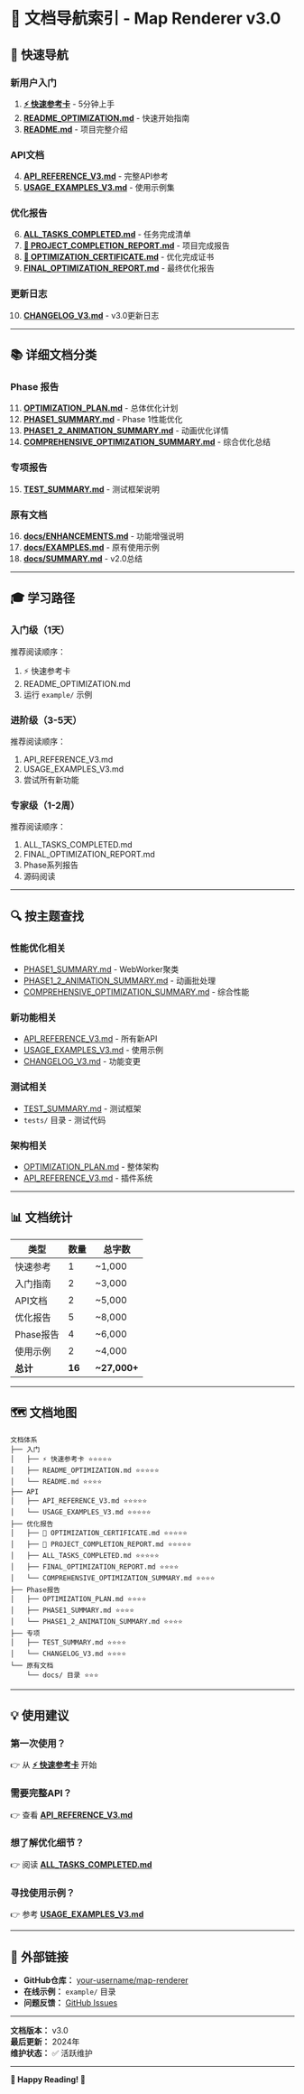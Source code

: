 # 📖 文档导航索引 - Map Renderer v3.0

## 🎯 快速导航

### 新用户入门
1. **[⚡ 快速参考卡](./⚡_QUICK_REFERENCE.md)** - 5分钟上手
2. **[README_OPTIMIZATION.md](./README_OPTIMIZATION.md)** - 快速开始指南
3. **[README.md](./README.md)** - 项目完整介绍

### API文档
4. **[API_REFERENCE_V3.md](./API_REFERENCE_V3.md)** - 完整API参考
5. **[USAGE_EXAMPLES_V3.md](./USAGE_EXAMPLES_V3.md)** - 使用示例集

### 优化报告
6. **[ALL_TASKS_COMPLETED.md](./ALL_TASKS_COMPLETED.md)** - 任务完成清单
7. **[🎯 PROJECT_COMPLETION_REPORT.md](./🎯_PROJECT_COMPLETION_REPORT.md)** - 项目完成报告
8. **[🎊 OPTIMIZATION_CERTIFICATE.md](./🎊_OPTIMIZATION_CERTIFICATE.md)** - 优化完成证书
9. **[FINAL_OPTIMIZATION_REPORT.md](./FINAL_OPTIMIZATION_REPORT.md)** - 最终优化报告

### 更新日志
10. **[CHANGELOG_V3.md](./CHANGELOG_V3.md)** - v3.0更新日志

---

## 📚 详细文档分类

### Phase 报告
11. **[OPTIMIZATION_PLAN.md](./OPTIMIZATION_PLAN.md)** - 总体优化计划
12. **[PHASE1_SUMMARY.md](./PHASE1_SUMMARY.md)** - Phase 1性能优化
13. **[PHASE1_2_ANIMATION_SUMMARY.md](./PHASE1_2_ANIMATION_SUMMARY.md)** - 动画优化详情
14. **[COMPREHENSIVE_OPTIMIZATION_SUMMARY.md](./COMPREHENSIVE_OPTIMIZATION_SUMMARY.md)** - 综合优化总结

### 专项报告
15. **[TEST_SUMMARY.md](./TEST_SUMMARY.md)** - 测试框架说明

### 原有文档
16. **[docs/ENHANCEMENTS.md](./docs/ENHANCEMENTS.md)** - 功能增强说明
17. **[docs/EXAMPLES.md](./docs/EXAMPLES.md)** - 原有使用示例
18. **[docs/SUMMARY.md](./docs/SUMMARY.md)** - v2.0总结

---

## 🎓 学习路径

### 入门级（1天）
推荐阅读顺序：
1. ⚡ 快速参考卡
2. README_OPTIMIZATION.md
3. 运行 `example/` 示例

### 进阶级（3-5天）
推荐阅读顺序：
1. API_REFERENCE_V3.md
2. USAGE_EXAMPLES_V3.md
3. 尝试所有新功能

### 专家级（1-2周）
推荐阅读顺序：
1. ALL_TASKS_COMPLETED.md
2. FINAL_OPTIMIZATION_REPORT.md
3. Phase系列报告
4. 源码阅读

---

## 🔍 按主题查找

### 性能优化相关
- [PHASE1_SUMMARY.md](./PHASE1_SUMMARY.md) - WebWorker聚类
- [PHASE1_2_ANIMATION_SUMMARY.md](./PHASE1_2_ANIMATION_SUMMARY.md) - 动画批处理
- [COMPREHENSIVE_OPTIMIZATION_SUMMARY.md](./COMPREHENSIVE_OPTIMIZATION_SUMMARY.md) - 综合性能

### 新功能相关
- [API_REFERENCE_V3.md](./API_REFERENCE_V3.md) - 所有新API
- [USAGE_EXAMPLES_V3.md](./USAGE_EXAMPLES_V3.md) - 使用示例
- [CHANGELOG_V3.md](./CHANGELOG_V3.md) - 功能变更

### 测试相关
- [TEST_SUMMARY.md](./TEST_SUMMARY.md) - 测试框架
- `tests/` 目录 - 测试代码

### 架构相关
- [OPTIMIZATION_PLAN.md](./OPTIMIZATION_PLAN.md) - 整体架构
- [API_REFERENCE_V3.md](./API_REFERENCE_V3.md) - 插件系统

---

## 📊 文档统计

| 类型 | 数量 | 总字数 |
|------|------|--------|
| 快速参考 | 1 | ~1,000 |
| 入门指南 | 2 | ~3,000 |
| API文档 | 2 | ~5,000 |
| 优化报告 | 5 | ~8,000 |
| Phase报告 | 4 | ~6,000 |
| 使用示例 | 2 | ~4,000 |
| **总计** | **16** | **~27,000+** |

---

## 🗺️ 文档地图

```
文档体系
├── 入门
│   ├── ⚡ 快速参考卡 ⭐⭐⭐⭐⭐
│   ├── README_OPTIMIZATION.md ⭐⭐⭐⭐⭐
│   └── README.md ⭐⭐⭐⭐
├── API
│   ├── API_REFERENCE_V3.md ⭐⭐⭐⭐⭐
│   └── USAGE_EXAMPLES_V3.md ⭐⭐⭐⭐⭐
├── 优化报告
│   ├── 🎊 OPTIMIZATION_CERTIFICATE.md ⭐⭐⭐⭐⭐
│   ├── 🎯 PROJECT_COMPLETION_REPORT.md ⭐⭐⭐⭐⭐
│   ├── ALL_TASKS_COMPLETED.md ⭐⭐⭐⭐⭐
│   ├── FINAL_OPTIMIZATION_REPORT.md ⭐⭐⭐⭐
│   └── COMPREHENSIVE_OPTIMIZATION_SUMMARY.md ⭐⭐⭐⭐
├── Phase报告
│   ├── OPTIMIZATION_PLAN.md ⭐⭐⭐⭐
│   ├── PHASE1_SUMMARY.md ⭐⭐⭐⭐
│   └── PHASE1_2_ANIMATION_SUMMARY.md ⭐⭐⭐⭐
├── 专项
│   ├── TEST_SUMMARY.md ⭐⭐⭐⭐
│   └── CHANGELOG_V3.md ⭐⭐⭐⭐
└── 原有文档
    └── docs/ 目录 ⭐⭐⭐
```

---

## 💡 使用建议

### 第一次使用？
👉 从 **[⚡ 快速参考卡](./⚡_QUICK_REFERENCE.md)** 开始

### 需要完整API？
👉 查看 **[API_REFERENCE_V3.md](./API_REFERENCE_V3.md)**

### 想了解优化细节？
👉 阅读 **[ALL_TASKS_COMPLETED.md](./ALL_TASKS_COMPLETED.md)**

### 寻找使用示例？
👉 参考 **[USAGE_EXAMPLES_V3.md](./USAGE_EXAMPLES_V3.md)**

---

## 🔗 外部链接

- **GitHub仓库：** [your-username/map-renderer](https://github.com/your-username/map-renderer)
- **在线示例：** `example/` 目录
- **问题反馈：** [GitHub Issues](https://github.com/your-username/map-renderer/issues)

---

**文档版本：** v3.0  
**最后更新：** 2024年  
**维护状态：** ✅ 活跃维护

---

**📖 Happy Reading! 📖**

